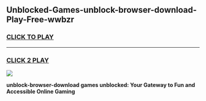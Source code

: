 
## Unblocked-Games-unblock-browser-download-Play-Free-wwbzr
<h3>
<a href="https://premium76.site?title=unblock-browser-download&ref=21A">CLICK TO PLAY</a></h3>
<hr>

<h3>
<a href="https://premium76.site?title=unblock-browser-download&ref=21A">CLICK 2 PLAY</a>
  
</h3>

<a href="https://premium76.site?title=unblock-browser-download&ref=21A"><img src="https://clearcache.store/games.png"></a>


**unblock-browser-download games unblocked: Your Gateway to Fun and Accessible Online Gaming**
